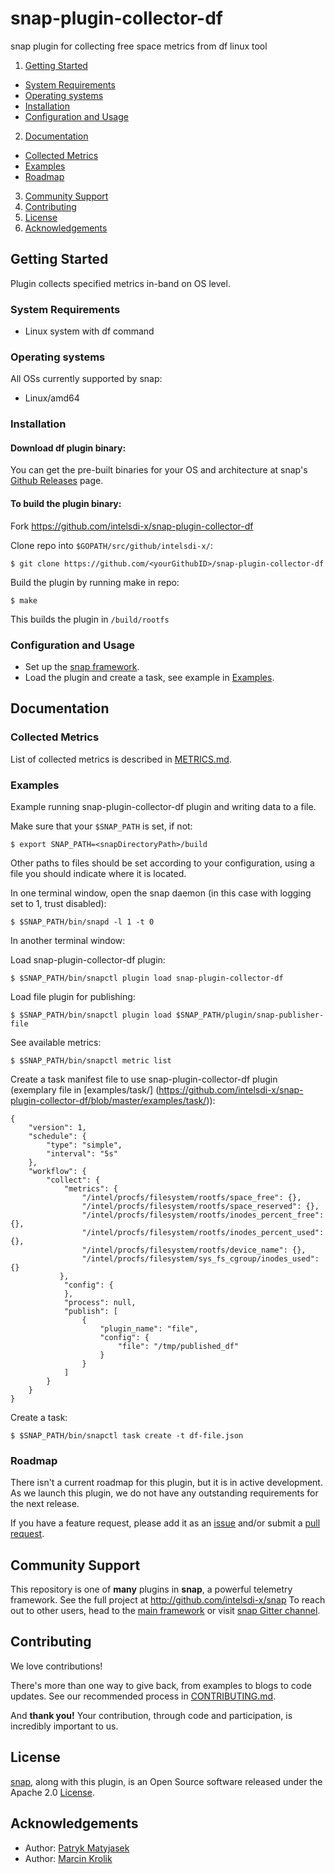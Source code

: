 # snap-plugin-collector-df

snap plugin for collecting free space metrics from df linux tool

1. [Getting Started](#getting-started)
  * [System Requirements](#system-requirements)
  * [Operating systems](#operating-systems)
  * [Installation](#installation)
  * [Configuration and Usage](#configuration-and-usage)
2. [Documentation](#documentation)
  * [Collected Metrics](#collected-metrics)
  * [Examples](#examples)
  * [Roadmap](#roadmap)
3. [Community Support](#community-support)
4. [Contributing](#contributing)
5. [License](#license)
6. [Acknowledgements](#acknowledgements)

## Getting Started

 Plugin collects specified metrics in-band on OS level.

### System Requirements

* Linux system with df command

### Operating systems
All OSs currently supported by snap:
* Linux/amd64

### Installation
#### Download df plugin binary:
You can get the pre-built binaries for your OS and architecture at snap's [Github Releases](https://github.com/intelsdi-x/snap/releases) page.

#### To build the plugin binary:
Fork https://github.com/intelsdi-x/snap-plugin-collector-df

Clone repo into `$GOPATH/src/github/intelsdi-x/`:

```
$ git clone https://github.com/<yourGithubID>/snap-plugin-collector-df
```
Build the plugin by running make in repo:
```
$ make
```
This builds the plugin in `/build/rootfs`

### Configuration and Usage

* Set up the [snap framework](https://github.com/intelsdi-x/snap/blob/master/README.md#getting-started).
* Load the plugin and create a task, see example in [Examples](https://github.com/intelsdi-x/snap-plugin-collector-df/blob/master/README.md#examples).

## Documentation

### Collected Metrics

List of collected metrics is described in [METRICS.md](https://github.com/intelsdi-x/snap-plugin-collector-df/blob/master/METRICS.md).


### Examples

Example running snap-plugin-collector-df plugin and writing data to a file.

Make sure that your `$SNAP_PATH` is set, if not:
```
$ export SNAP_PATH=<snapDirectoryPath>/build
```
Other paths to files should be set according to your configuration, using a file you should indicate where it is located.

In one terminal window, open the snap daemon (in this case with logging set to 1,  trust disabled):
```
$ $SNAP_PATH/bin/snapd -l 1 -t 0
```
In another terminal window:

Load snap-plugin-collector-df plugin:
```
$ $SNAP_PATH/bin/snapctl plugin load snap-plugin-collector-df
```
Load file plugin for publishing:
```
$ $SNAP_PATH/bin/snapctl plugin load $SNAP_PATH/plugin/snap-publisher-file
```
See available metrics:

```
$ $SNAP_PATH/bin/snapctl metric list
```

Create a task manifest file to use snap-plugin-collector-df plugin (exemplary file in [examples/task/] (https://github.com/intelsdi-x/snap-plugin-collector-df/blob/master/examples/task/)):
```
{
    "version": 1,
    "schedule": {
        "type": "simple",
        "interval": "5s"
    },
    "workflow": {
        "collect": {
            "metrics": {
		        "/intel/procfs/filesystem/rootfs/space_free": {},
                "/intel/procfs/filesystem/rootfs/space_reserved": {},
                "/intel/procfs/filesystem/rootfs/inodes_percent_free": {},
                "/intel/procfs/filesystem/rootfs/inodes_percent_used": {},
                "/intel/procfs/filesystem/rootfs/device_name": {},
                "/intel/procfs/filesystem/sys_fs_cgroup/inodes_used": {}
           },
            "config": {
            },
            "process": null,
            "publish": [
                {
                    "plugin_name": "file",
                    "config": {
                        "file": "/tmp/published_df"
                    }
                }
            ]
        }
    }
}

```
Create a task:
```
$ $SNAP_PATH/bin/snapctl task create -t df-file.json
```

### Roadmap
There isn't a current roadmap for this plugin, but it is in active development. As we launch this plugin, we do not have any outstanding requirements for the next release.

If you have a feature request, please add it as an [issue](https://github.com/intelsdi-x/snap-plugin-collector-users/issues) and/or submit a [pull request](https://github.com/intelsdi-x/snap-plugin-collector-users/pulls).

## Community Support
This repository is one of **many** plugins in **snap**, a powerful telemetry framework. See the full project at http://github.com/intelsdi-x/snap To reach out to other users, head to the [main framework](https://github.com/intelsdi-x/snap#community-support) or visit [snap Gitter channel](https://gitter.im/intelsdi-x/snap).

## Contributing
We love contributions!

There's more than one way to give back, from examples to blogs to code updates. See our recommended process in [CONTRIBUTING.md](CONTRIBUTING.md).

And **thank you!** Your contribution, through code and participation, is incredibly important to us.

## License
[snap](http://github.com/intelsdi-x/snap), along with this plugin, is an Open Source software released under the Apache 2.0 [License](LICENSE).

## Acknowledgements

* Author: [Patryk Matyjasek](https://github.com/PatrykMatyjasek)
* Author: [Marcin Krolik](https://github.com/marcin-krolik)
